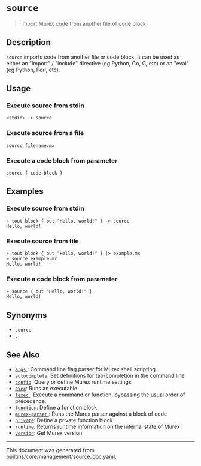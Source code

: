 # `source`

> Import Murex code from another file of code block

## Description

`source` imports code from another file or code block. It can be used as either
an "import" / "include" directive (eg Python, Go, C, etc) or an "eval" (eg
Python, Perl, etc).

## Usage

### Execute source from stdin

```
<stdin> -> source
```

### Execute source from a file

```
source filename.mx
```

### Execute a code block from parameter

```
source { code-block }
```

## Examples

### Execute source from stdin

```
» tout block { out "Hello, world!" } -> source
Hello, world!
```

### Execute source from file

```
» tout block { out "Hello, world!" } |> example.mx
» source example.mx
Hello, world!
```

### Execute a code block from parameter

```
» source { out "Hello, world!" }
Hello, world!
```

## Synonyms

* `source`
* `.`


## See Also

* [`args` ](../commands/args.md):
  Command line flag parser for Murex shell scripting
* [`autocomplete`](../commands/autocomplete.md):
  Set definitions for tab-completion in the command line
* [`config`](../commands/config.md):
  Query or define Murex runtime settings
* [`exec`](../commands/exec.md):
  Runs an executable
* [`fexec` ](../commands/fexec.md):
  Execute a command or function, bypassing the usual order of precedence.
* [`function`](../commands/function.md):
  Define a function block
* [`murex-parser` ](../commands/murex-parser.md):
  Runs the Murex parser against a block of code 
* [`private`](../commands/private.md):
  Define a private function block
* [`runtime`](../commands/runtime.md):
  Returns runtime information on the internal state of Murex
* [`version`](../commands/version.md):
  Get Murex version

<hr/>

This document was generated from [builtins/core/management/source_doc.yaml](https://github.com/lmorg/murex/blob/master/builtins/core/management/source_doc.yaml).